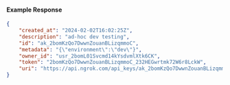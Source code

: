 <!-- Code generated for API Clients. DO NOT EDIT. -->

#### Example Response

```json
{
	"created_at": "2024-02-02T16:02:25Z",
	"description": "ad-hoc dev testing",
	"id": "ak_2bomKzQo7DwwnZouanBLizqmmoC",
	"metadata": "{\"environment\":\"dev\"}",
	"owner_id": "usr_2bomL01Svcmd14kYsdvmlXtk6CK",
	"token": "2bomKzQo7DwwnZouanBLizqmmoC_232HEGwrtmk72W6r8LckW",
	"uri": "https://api.ngrok.com/api_keys/ak_2bomKzQo7DwwnZouanBLizqmmoC"
}
```
